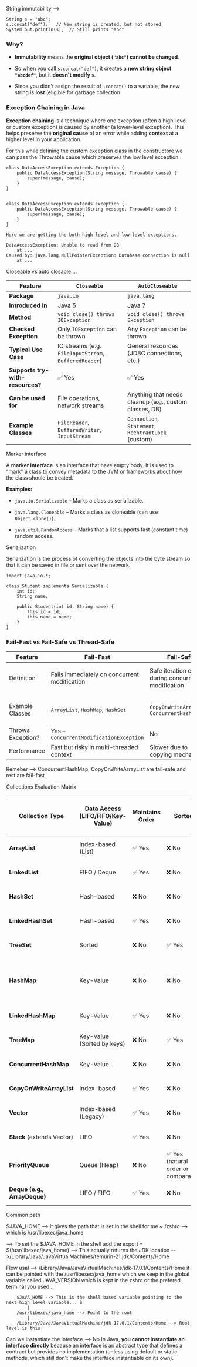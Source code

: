 
String immutability --> 

```
String s = "abc";
s.concat("def");   // New string is created, but not stored
System.out.println(s);  // Still prints "abc"
```

### Why?

- **Immutability** means the **original object (`"abc"`) cannot be changed**.
    
- So when you call `s.concat("def")`, it creates a **new string object `"abcdef"`**, but it **doesn't modify `s`**.
    
- Since you didn’t assign the result of `.concat()` to a variable, the new string is **lost** (eligible for garbage collection

### **Exception Chaining in Java**

**Exception chaining** is a technique where one exception (often a high-level or custom exception) is caused by another (a lower-level exception). This helps preserve the **original cause** of an error while adding **context** at a higher level in your application.

For this while defining the custom exception class in the constructore we can pass the Throwable cause which preserves the low level exception..


```
class DataAccessException extends Exception {
    public DataAccessException(String message, Throwable cause) {
        super(message, cause);
    }
}


class DataAccessException extends Exception {
    public DataAccessException(String message, Throwable cause) {
        super(message, cause);
    }
}

```

```
Here we are getting the both high level and low level exceptions..

DataAccessException: Unable to read from DB
    at ...
Caused by: java.lang.NullPointerException: Database connection is null
    at ...

`````

Closeable vs auto closable....

| Feature                          | `Closeable`                                           | `AutoCloseable`                                        |
| -------------------------------- | ----------------------------------------------------- | ------------------------------------------------------ |
| **Package**                      | `java.io`                                             | `java.lang`                                            |
| **Introduced In**                | Java 5                                                | Java 7                                                 |
| **Method**                       | `void close() throws IOException`                     | `void close() throws Exception`                        |
| **Checked Exception**            | Only `IOException` can be thrown                      | Any `Exception` can be thrown                          |
| **Typical Use Case**             | IO streams (e.g. `FileInputStream`, `BufferedReader`) | General resources (JDBC connections, etc.)             |
| **Supports try-with-resources?** | ✅ Yes                                                 | ✅ Yes                                                  |
| **Can be used for**              | File operations, network streams                      | Anything that needs cleanup (e.g., custom classes, DB) |
| **Example Classes**              | `FileReader`, `BufferedWriter`, `InputStream`         | `Connection`, `Statement`, `ReentrantLock` (custom)    |



Marker interface 

A **marker interface** is an interface that have empty body. It is used to "mark" a class to convey metadata to the JVM or frameworks about how the class should be treated.

**Examples:**

- `java.io.Serializable` – Marks a class as serializable.
    
- `java.lang.Cloneable` – Marks a class as cloneable (can use `Object.clone()`).
    
- `java.util.RandomAccess` – Marks that a list supports fast (constant time) random access.


Serialization

Serialization is the process of converting the objects into the byte stream so that it can be saved in file or sent over the network.

```
import java.io.*;

class Student implements Serializable {
    int id;
    String name;

    public Student(int id, String name) {
        this.id = id;
        this.name = name;
    }
}

```

### **Fail-Fast vs Fail-Safe vs Thread-Safe**

| Feature           | **Fail-Fast**                                | **Fail-Safe**                                      | **Thread-Safe**                              |
| ----------------- | -------------------------------------------- | -------------------------------------------------- | -------------------------------------------- |
| Definition        | Fails immediately on concurrent modification | Safe iteration even during concurrent modification | Safe to access/modify from multiple threads  |
| Example Classes   | `ArrayList`, `HashMap`, `HashSet`            | `CopyOnWriteArrayList`, `ConcurrentHashMap`        | `Vector`, `Hashtable`, synchronized wrappers |
| Throws Exception? | Yes – `ConcurrentModificationException`      | No                                                 | No                                           |
| Performance       | Fast but risky in multi-threaded context     | Slower due to copying mechanism                    | Slower due to synchronization                |

Remeber --> ConcurrentHashMap, CopyOnWriteArrayList are fail-safe and rest are fail-fast

Collections Evaluation Matrix

| Collection Type              | Data Access (LIFO/FIFO/Key-Value) | Maintains Order | Sorted                              | Allows Nulls                     | Duplicates Allowed | Thread Safe | Bidirectional Access     | Fail-Fast / Fail-Safe |
| ---------------------------- | --------------------------------- | --------------- | ----------------------------------- | -------------------------------- | ------------------ | ----------- | ------------------------ | --------------------- |
| **ArrayList**                | Index-based (List)                | ✅ Yes           | ❌ No                                | ✅ Yes                            | ✅ Yes              | ❌ No        | ✅ Yes (via ListIterator) | ✅ Fail-Fast           |
| **LinkedList**               | FIFO / Deque                      | ✅ Yes           | ❌ No                                | ✅ Yes                            | ✅ Yes              | ❌ No        | ✅ Yes                    | ✅ Fail-Fast           |
| **HashSet**                  | Hash-based                        | ❌ No            | ❌ No                                | ✅ One null                       | ❌ No               | ❌ No        | ❌ No                     | ✅ Fail-Fast           |
| **LinkedHashSet**            | Hash-based                        | ✅ Yes           | ❌ No                                | ✅ One null                       | ❌ No               | ❌ No        | ❌ No                     | ✅ Fail-Fast           |
| **TreeSet**                  | Sorted                            | ❌ No            | ✅ Yes                               | ❌ Null not allowed               | ❌ No               | ❌ No        | ❌ No                     | ✅ Fail-Fast           |
| **HashMap**                  | Key-Value                         | ❌ No            | ❌ No                                | ✅ One null key, many null values | ❌ No               | ❌ No        | ❌ No                     | ✅ Fail-Fast           |
| **LinkedHashMap**            | Key-Value                         | ✅ Yes           | ❌ No                                | ✅ Yes                            | ❌ No               | ❌ No        | ❌ No                     | ✅ Fail-Fast           |
| **TreeMap**                  | Key-Value (Sorted by keys)        | ❌ No            | ✅ Yes                               | ❌ Null key not allowed           | ❌ No               | ❌ No        | ❌ No                     | ✅ Fail-Fast           |
| **ConcurrentHashMap**        | Key-Value                         | ❌ No            | ❌ No                                | ❌ Null not allowed               | ❌ No               | ✅ Yes       | ❌ No                     | ✅ Fail-Safe           |
| **CopyOnWriteArrayList**     | Index-based                       | ✅ Yes           | ❌ No                                | ✅ Yes                            | ✅ Yes              | ✅ Yes       | ✅ Yes                    | ✅ Fail-Safe           |
| **Vector**                   | Index-based (Legacy)              | ✅ Yes           | ❌ No                                | ✅ Yes                            | ✅ Yes              | ✅ Yes       | ✅ Yes                    | ✅ Fail-Fast           |
| **Stack** (extends Vector)   | LIFO                              | ✅ Yes           | ❌ No                                | ✅ Yes                            | ✅ Yes              | ✅ Yes       | ✅ Yes                    | ✅ Fail-Fast           |
| **PriorityQueue**            | Queue (Heap)                      | ❌ No            | ✅ Yes (natural order or comparator) | ❌ No                             | ✅ Yes              | ❌ No        | ❌ No                     | ✅ Fail-Fast           |
| **Deque (e.g., ArrayDeque)** | LIFO / FIFO                       | ✅ Yes           | ❌ No                                | ✅ Yes                            | ✅ Yes              | ❌ No        | ✅ Yes                    | ✅ Fail-Fast           |


Common path

$JAVA_HOME --> it gives the path that is set in the shell for me ~./zshrc --> which is /usr/libexec/java_home

--> To set the $JAVA_HOME in the shell add the export = $(/usr/libexec/java_home) --> This actually returns the JDK location -->/Library/Java/JavaVirtualMachines/temurin-21.jdk/Contents/Home



Flow usal  --> /Library/Java/JavaVirtualMachines/jdk-17.0.1/Contents/Home it can be pointed with the /usr/libexec/java_home which we keep in the global variable called JAVA_VERSION which is kept in the zshrc or the prefered terminal you used...

```
	$JAVA_HOME --> This is the shell based variable pointing to the next high level variable... ß
		|
	/usr/libexec/java_home --> Point to the root
		|
	/Library/Java/JavaVirtualMachine/jdk-17.0.1/Contents/Home --> Root level is this
```


Can we instantiate the interface --> No
In Java, **you cannot instantiate an interface directly** because an interface is an abstract type that defines a contract but provides no implementation (unless using default or static methods, which still don't make the interface instantiable on its own).